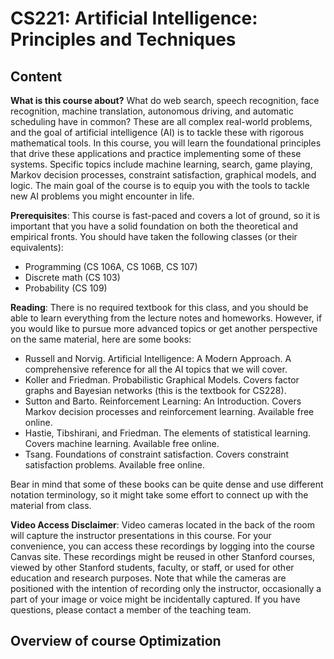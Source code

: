 # CS221: Artificial Intelligence: Principles and Techniques

## Content

**What is this course about?** What do web search, speech recognition, face recognition, machine translation, autonomous driving, and automatic scheduling have in common? These are all complex real-world problems, and the goal of artificial intelligence (AI) is to tackle these with rigorous mathematical tools. In this course, you will learn the foundational principles that drive these applications and practice implementing some of these systems. Specific topics include machine learning, search, game playing, Markov decision processes, constraint satisfaction, graphical models, and logic. The main goal of the course is to equip you with the tools to tackle new AI problems you might encounter in life.

**Prerequisites**: This course is fast-paced and covers a lot of ground, so it is important that you have a solid foundation on both the theoretical and empirical fronts. You should have taken the following classes (or their equivalents):
- Programming (CS 106A, CS 106B, CS 107)
- Discrete math (CS 103)
- Probability (CS 109)

**Reading**: There is no required textbook for this class, and you should be able to learn everything from the lecture notes and homeworks. However, if you would like to pursue more advanced topics or get another perspective on the same material, here are some books:

- Russell and Norvig. Artificial Intelligence: A Modern Approach. A comprehensive reference for all the AI topics that we will cover.
- Koller and Friedman. Probabilistic Graphical Models. Covers factor graphs and Bayesian networks (this is the textbook for CS228).
- Sutton and Barto. Reinforcement Learning: An Introduction. Covers Markov decision processes and reinforcement learning. Available free online.
- Hastie, Tibshirani, and Friedman. The elements of statistical learning. Covers machine learning. Available free online.
- Tsang. Foundations of constraint satisfaction. Covers constraint satisfaction problems. Available free online.

Bear in mind that some of these books can be quite dense and use different notation terminology, so it might take some effort to connect up with the material from class.

**Video Access Disclaimer**: Video cameras located in the back of the room will capture the instructor presentations in this course. For your convenience, you can access these recordings by logging into the course Canvas site. These recordings might be reused in other Stanford courses, viewed by other Stanford students, faculty, or staff, or used for other education and research purposes. Note that while the cameras are positioned with the intention of recording only the instructor, occasionally a part of your image or voice might be incidentally captured. If you have questions, please contact a member of the teaching team.



## Overview of course Optimization
